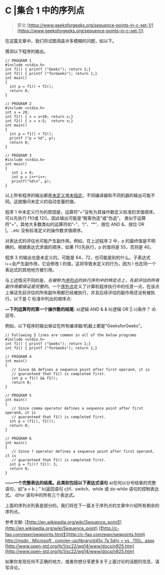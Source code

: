 # C |集合 1 中的序列点

> 原文:[https://www.geeksforgeeks.org/sequence-points-in-c-set-1/](https://www.geeksforgeeks.org/sequence-points-in-c-set-1/)

在这篇文章中，我们将试图涵盖许多模糊的问题，如以下。

猜测以下程序的输出。

```
// PROGRAM 1
#include <stdio.h>
int f1() { printf ("Geeks"); return 1;}
int f2() { printf ("forGeeks"); return 1;}
int main() 
{ 
  int p = f1() + f2();  
  return 0; 
}

// PROGRAM 2
#include <stdio.h>
int x = 20;
int f1() { x = x+10; return x;}
int f2() { x = x-5;  return x;}
int main()
{
  int p = f1() + f2();
  printf ("p = %d", p);
  return 0;
}

// PROGRAM 3
#include <stdio.h>
int main()
{
   int i = 8;
   int p = i++*i++;
   printf("%d\n", p);
}
```

以上所有程序的输出都是[未定义](http://en.wikipedia.org/wiki/Undefined_behavior)或[未指定](http://en.wikipedia.org/wiki/Unspecified_behavior)。不同编译器和不同机器的输出可能不同。这就像问未定义的自动变量的值。

程序 1 中未定义行为的原因是，运算符“+”没有为其操作数定义标准的求值顺序。可以先执行 f1()或 f2()。因此输出可能是“极客伪造”或“伪造”。
类似于运算符“+”，其他大多数类似的运算符如“-”、“/”、“*”、按位 AND &、按位 OR |，..etc 没有标准定义的操作数求值顺序。

对表达式的评估也可能产生副作用。例如，在上述程序 2 中，p 的最终值是不明确的。根据表达式求值的顺序，如果 f1()先执行，p 的值将是 55，否则是 40。

程序 3 的输出也是未定义的。可能是 64，72，也可能是别的什么。子表达式 i++会产生副作用，它会修改 I 的值，这将导致未定义的行为，因为 I 也在同一个表达式的其他地方被引用。

与上述情况不同的是，*在被称为[序列点](http://en.wikipedia.org/wiki/Sequence_point)的执行序列中的特定点上，先前评估的所有副作用都保证是完整的*。一个[序列点](http://en.wikipedia.org/wiki/Sequence_point)定义了计算机程序执行中的任意一点，在该点上保证先前评估的所有副作用都已经被执行，并且后续评估的副作用还没有被执行。以下是 C 标准中列出的顺序点:

**—下列运算符的第一个操作数的结尾:**
a)逻辑 AND & &
b)逻辑 OR ||
c)条件？
d)逗号、

例如，以下程序的输出保证在所有编译器/机器上都是“GeeksforGeeks”。

```
// Following 3 lines are common in all of the below programs
#include <stdio.h>
int f1() { printf ("Geeks"); return 1;}
int f2() { printf ("forGeeks"); return 1;}

// PROGRAM 4
int main() 
{ 
   // Since && defines a sequence point after first operand, it is 
   // guaranteed that f1() is completed first.
   int p = f1() && f2();  
   return 0; 
}

// PROGRAM 5
int main()
{
   // Since comma operator defines a sequence point after first operand, it is
   // guaranteed that f1() is completed first.
  int p = (f1(), f2());
  return 0;
}

// PROGRAM 6
int main() 
{ 
   // Since ? operator defines a sequence point after first operand, it is 
   // guaranteed that f1() is completed first.
  int p = f1()? f2(): 3;  
  return 0; 
}
```

**——一个完整表达的结尾。此类别包括以下表达式语句**
a)任何以分号结束的完整语句，如“a = b；”
b)返回语句
c)if、switch、while 或 do-while 语句的控制表达式。
d)for 语句中的所有三个表达式。

上面的序列点列表是部分的。我们将在下一篇关于序列点的文章中介绍所有剩余的序列点。

参考文献:
[【http://en.wikipedia.org/wiki/Sequence_point】](http://en.wikipedia.org/wiki/Sequence_point)
[【http://c-faq.com/expr/seqpoints.html】](http://c-faq.com/expr/seqpoints.html)
[http://msdn . Microsoft . com/en-us/library/d45c 7a 5d(v = vs . 110)。aspx](http://msdn.microsoft.com/en-us/library/d45c7a5d(v=vs.110).aspx)
[http://www.open-std.org/jtc1/sc22/wg14/www/docs/n925.htm](http://www.open-std.org/jtc1/sc22/wg14/www/docs/n925.htm)

如果你发现任何不正确的地方，或者你想分享更多关于上面讨论的话题的信息，请写评论。